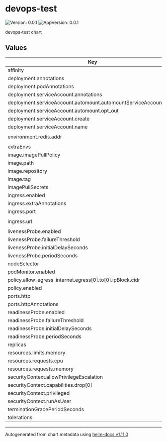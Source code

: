 # devops-test

![Version: 0.0.1](https://img.shields.io/badge/Version-0.0.1-informational?style=flat-square) ![AppVersion: 0.0.1](https://img.shields.io/badge/AppVersion-0.0.1-informational?style=flat-square)

devops-test chart

## Values

| Key | Type | Default | Description |
|-----|------|---------|-------------|
| affinity | object | `{}` |  |
| deployment.annotations | object | `{}` |  |
| deployment.podAnnotations | object | `{}` |  |
| deployment.serviceAccount.annotations | object | `{}` |  |
| deployment.serviceAccount.automount.automountServiceAccountToken | bool | `false` |  |
| deployment.serviceAccount.automount.opt_out | bool | `false` |  |
| deployment.serviceAccount.create | bool | `true` |  |
| deployment.serviceAccount.name | string | `"devops-test"` |  |
| environment.redis.addr | string | `"redis://redis-master:6379"` |  |
| extraEnvs | list | `[]` |  |
| image.imagePullPolicy | string | `"Always"` |  |
| image.path | string | `"devops-test"` |  |
| image.repository | string | `"teamfighter"` |  |
| image.tag | string | `"0.0.1"` |  |
| imagePullSecrets | list | `[]` |  |
| ingress.enabled | bool | `true` |  |
| ingress.extraAnnotations | object | `{}` |  |
| ingress.port | string | `"8080"` |  |
| ingress.url | string | `"devops-test.example.io"` |  |
| livenessProbe.enabled | bool | `true` |  |
| livenessProbe.failureThreshold | string | `"5"` |  |
| livenessProbe.initialDelaySeconds | string | `"5"` |  |
| livenessProbe.periodSeconds | string | `"15"` |  |
| nodeSelector | object | `{}` |  |
| podMonitor.enabled | bool | `false` |  |
| policy.allow_egress_internet.egress[0].to[0].ipBlock.cidr | string | `"0.0.0.0/0"` |  |
| policy.enabled | bool | `false` |  |
| ports.http | string | `"8080"` |  |
| ports.httpAnnotations | object | `{}` |  |
| readinessProbe.enabled | bool | `true` |  |
| readinessProbe.failureThreshold | string | `"5"` |  |
| readinessProbe.initialDelaySeconds | string | `"5"` |  |
| readinessProbe.periodSeconds | string | `"15"` |  |
| replicas | string | `"1"` |  |
| resources.limits.memory | string | `"1Gi"` |  |
| resources.requests.cpu | string | `"100m"` |  |
| resources.requests.memory | string | `"128Mi"` |  |
| securityContext.allowPrivilegeEscalation | bool | `false` |  |
| securityContext.capabilities.drop[0] | string | `"ALL"` |  |
| securityContext.privileged | bool | `false` |  |
| securityContext.runAsUser | int | `65534` |  |
| terminationGracePeriodSeconds | string | `"10"` |  |
| tolerations | list | `[]` |  |

----------------------------------------------
Autogenerated from chart metadata using [helm-docs v1.11.0](https://github.com/norwoodj/helm-docs/releases/v1.11.0)
